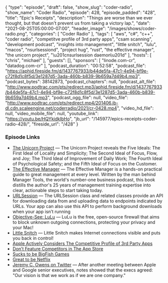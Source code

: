 {
  "type": "episode",
  "draft": false,
  "show_slug": "coder-radio",
  "show_name": "Coder Radio",
  "episode": 428,
  "episode_padded": "428",
  "title": "Epic's Receipts",
  "description": "Things are worse than we ever thought, but that doesn't prevent us from taking a victory lap.",
  "date": "2021-08-25T05:00:00-07:00",
  "header_image": "/images/shows/coder-radio.png",
  "categories": [
    "Coder Radio"
  ],
  "tags": [
    "aws",
    "c#",
    "c++",
    "coder radio",
    "competitve profile of 3rd party apps",
    "csam scanning",
    "development podcast",
    "insights into management",
    "little snitch",
    "lulu",
    "macos",
    "nsurlsessiond",
    "project hug",
    "rust",
    "the effective manager",
    "the unicorn project",
    "\u201cnsurlsession daemon\u201d"
  ],
  "hosts": [
    "chris",
    "michael"
  ],
  "guests": [],
  "sponsors": [
    "linode.com-cr",
    "datadog.com-cr"
  ],
  "podcast_duration": "00:52:58",
  "podcast_file": "https://aphid.fireside.fm/d/1437767933/b44de5fa-47c1-4e94-bf9e-c72f8d1c8f5d/3e1287d5-3ada-460b-b839-9b659a7d49b4.mp3",
  "podcast_bytes": 38142873,
  "podcast_chapters": null,
  "podcast_alt_file": "http://www.podtrac.com/pts/redirect.mp3/aphid.fireside.fm/d/1437767933/b44de5fa-47c1-4e94-bf9e-c72f8d1c8f5d/3e1287d5-3ada-460b-b839-9b659a7d49b4.mp3",
  "podcast_ogg_file": null,
  "video_file": "http://www.podtrac.com/pts/redirect.mp4/201406.jb-dl.cdn.scaleengine.net/coderradio/2021/cr-0428.mp4",
  "video_hd_file": null,
  "video_mobile_file": null,
  "youtube_link": "https://youtu.be/HQYkidkIbHo",
  "jb_url": "/145977/epics-receipts-coder-radio-428/",
  "fireside_url": "/428"
}


### Episode Links

  * [The Unicorn Project](https://www.amazon.com/Unicorn-Project-Developers-Disruption-Thriving-ebook/dp/B07QT9QR41 "The Unicorn Project") — The Unicorn Project reveals the Five Ideals: The First Ideal of Locality and Simplicity; The Second Ideal of Focus, Flow, and Joy; The Third Ideal of Improvement of Daily Work; The Fourth Ideal of Psychological Safety; and the Fifth Ideal of Focus on the Customer.
  * [The Effective Manager](https://www.amazon.com/Effective-Manager-Mark-Horstman/dp/1119244609 "The Effective Manager") — The Effective Manager is a hands-on practical guide to great management at every level. Written by the man behind Manager Tools, the world's number-one business podcast, this book distills the author's 25 years of management training expertise into clear, actionable steps to start taking today.
  * [URLSession](https://developer.apple.com/documentation/foundation/urlsession "URLSession") — The URLSession class and related classes provide an API for downloading data from and uploading data to endpoints indicated by URLs. Your app can also use this API to perform background downloads when your app isn’t running
  * [Objective-See: LuLu](https://objective-see.com/products/lulu.html "Objective-See: LuLu") — LuLu is the free, open-source firewall that aims to block unknown outgoing connections, protecting your privacy and your Mac!
  * [Little Snitch](https://www.obdev.at/products/littlesnitch/index.html "Little Snitch") — Little Snitch makes Internet connections visible and puts you back in control!
  * [Apple Actively Considers The Competitive Profile of 3rd Party Apps](https://embed.documentcloud.org/documents/21043919-2012-january-eddy-cue-says-no-promotion-for-shazam/#document/p1 "Apple Actively Considers The Competitive Profile of 3rd Party Apps")
  * [Don’t Feature Competitors in The App Store](https://embed.documentcloud.org/documents/21043936-2016-may-matt-fischer-didnt-want-google-amazon-apps-featured-voiceover-collection/#document/p1 "Don’t Feature Competitors in The App Store")
  * [Sucks to be BigFish Games](https://embed.documentcloud.org/documents/21043923-2011-november-proof-of-made-up-cloud-gaming-big-fish-rules-i-covered-this/#document/p2 "Sucks to be BigFish Games")
  * [Great to be Netflix](https://embed.documentcloud.org/documents/21043962-2018-july-netflix-tried-to-get-lower-than-15-percent-no-tv-app/#document/p1 "Great to be Netflix")
  * [Jeremy C. Owens on Twitter](https://mobile.twitter.com/jowens510/status/1428417681351348224 "Jeremy C. Owens on Twitter") — After another meeting between Apple and Google senior executives, notes showed that the execs agreed: "Our vision is that we work as if we are one company." 


